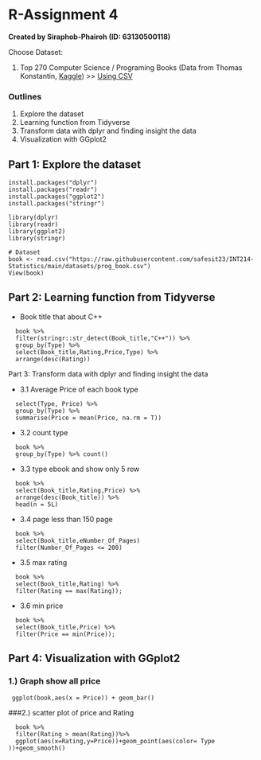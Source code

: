 # R-Assignment 4

**Created by Siraphob-Phairoh (ID: 63130500118)**

Choose Dataset:
1. Top 270 Computer Science / Programing Books (Data from Thomas Konstantin, [Kaggle](https://www.kaggle.com/thomaskonstantin/top-270-rated-computer-science-programing-books)) >> [Using CSV](https://raw.githubusercontent.com/safesit23/INT214-Statistics/main/datasets/prog_book.csv)

### Outlines
1. Explore the dataset
2. Learning function from Tidyverse
3. Transform data with dplyr and finding insight the data
4. Visualization with GGplot2

## Part 1: Explore the dataset

```
install.packages("dplyr")
install.packages("readr")
install.packages("ggplot2")
install.packages("stringr")

library(dplyr)
library(readr)
library(ggplot2)
library(stringr)

# Dataset
book <- read.csv("https://raw.githubusercontent.com/safesit23/INT214-Statistics/main/datasets/prog_book.csv")
View(book)
```

## Part 2: Learning function from Tidyverse
- Book title that about C++
```
  book %>% 
  filter(stringr::str_detect(Book_title,"C++")) %>% 
  group_by(Type) %>% 
  select(Book_title,Rating,Price,Type) %>%
  arrange(desc(Rating))
 ```
  Part 3: Transform data with dplyr and finding insight the data
- 3.1 Average Price of each book type

```book %>% 
  select(Type, Price) %>% 
  group_by(Type) %>% 
  summarise(Price = mean(Price, na.rm = T))
```
- 3.2 count type
```
  book %>%
  group_by(Type) %>% count()
```
- 3.3 type ebook and show only 5 row
```
  book %>% 
  select(Book_title,Rating,Price) %>% 
  arrange(desc(Book_title)) %>%
  head(n = 5L) 
```
- 3.4  page less than 150 page 
```
  book %>%
  select(Book_title,eNumber_Of_Pages)
  filter(Number_Of_Pages <= 200)
```
- 3.5 max rating 
``` 
  book %>% 
  select(Book_title,Rating) %>%
  filter(Rating == max(Rating));

```
- 3.6 min price
```
  book %>% 
  select(Book_title,Price) %>% 
  filter(Price == min(Price)); 
```

## Part 4: Visualization with GGplot2
### 1.) Graph show all price 

```
 ggplot(book,aes(x = Price)) + geom_bar()
```

###2.) scatter plot of price and Rating
````
  book %>% 
  filter(Rating > mean(Rating))%>% 
  ggplot(aes(x=Rating,y=Price))+geom_point(aes(color= Type ))+geom_smooth()
````
